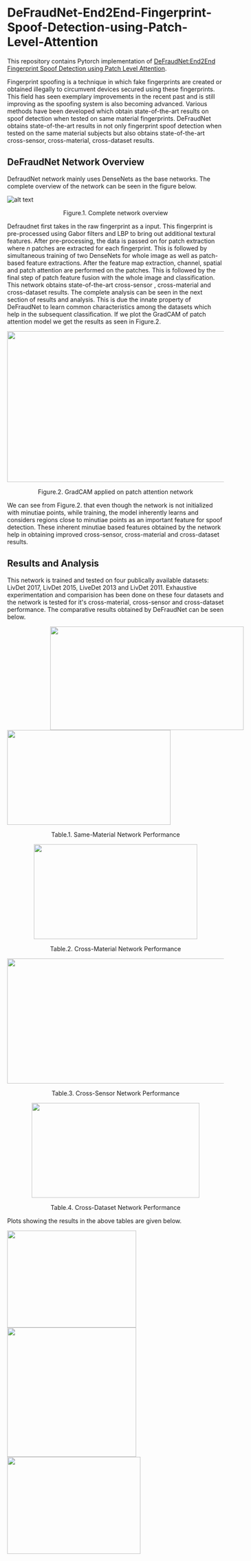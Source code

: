 # DeFraudNet-End2End-Fingerprint-Spoof-Detection-using-Patch-Level-Attention
This repository contains Pytorch implementation of [DeFraudNet:End2End Fingerprint Spoof Detection using Patch Level Attention](https://ieeexplore.ieee.org/iel7/9087828/9093261/09093397.pdf).

Fingerprint spoofing is a technique in which fake fingerprints are created or obtained illegally to circumvent devices secured using these fingerprints. This field has seen exemplary improvements in the recent past and is still improving as the spoofing system is also becoming advanced. Various methods have been developed which obtain state-of-the-art results on spoof detection when tested on same material fingerprints. DeFraudNet obtains state-of-the-art results in not only fingerprint spoof detection when tested on the same material subjects but also obtains state-of-the-art cross-sensor, cross-material, cross-dataset results. 

## DeFraudNet Network Overview

DefraudNet network mainly uses DenseNets as the base networks. The complete overview of the network can be seen in the figure below.
 
![alt text](https://github.com/anushabvs/DeFraudNet-End2End-Fingerprint-Spoof-Detection-using-Patch-Level-Attention/blob/master/Images/Defraudnet_network.png "Figure.1. DeFraudNet complete network")
<p align="center">
 Figure.1. Complete network overview
</p>


Defraudnet first takes in the raw fingerprint as a input. This fingerprint is pre-processed using Gabor filters and LBP to bring out additional textural features. After pre-processing, the data is passed on for patch extraction where *n* patches are extracted for each fingerprint. This is followed by simultaneous training of two DenseNets for whole image as well as patch-based feature extractions. After the feature map extraction, channel, spatial and patch attention are performed on the patches. This is followed by the final step of patch feature fusion with the whole image and classification. This network obtains state-of-the-art cross-sensor , cross-material and cross-dataset results. The complete analysis can be seen in the next section of results and analysis. This is due the innate property of DeFraudNet to learn common characteristics among the datasets which help in the subsequent classification. If we plot the GradCAM of patch attention model we get the results as seen in Figure.2.

<p align="center">
 <img src="https://github.com/anushabvs/DeFraudNet-End2End-Fingerprint-Spoof-Detection-using-Patch-Level-Attention/blob/master/Images/GradCAM_to_patch_attention.png" height="350" width="600">
</p>

<p align="center">
 Figure.2. GradCAM applied on patch attention network
</p>

We can see from Figure.2. that even though the network is not initialized with minutiae points, while training, the model inherently learns and considers regions close to minutiae points as an important feature for spoof detection. These inherent minutiae based features obtained by the network help in obtaining improved cross-sensor, cross-material and cross-dataset results.
## Results and Analysis
This network is trained and tested on four publically available datasets: LivDet 2017, LivDet 2015, LiveDet 2013 and LivDet 2011. Exhaustive experimentation and comparision has been done on these four datasets and the network is tested for it's cross-material, cross-sensor and cross-dataset performance. The comparative results obtained by DeFraudNet can be seen below.

 <img align="left" src="https://github.com/anushabvs/DeFraudNet-End2End-Fingerprint-Spoof-Detection-using-Patch-Level-Attention/blob/master/Images/Same-material_network_performance.png" height="240" width="450" hspace="100"/> <img src="https://github.com/anushabvs/DeFraudNet-End2End-Fingerprint-Spoof-Detection-using-Patch-Level-Attention/blob/master/Images/cross-material_network_performance.png" height="220" width="380"> 
<p align="center">
 Table.1. Same-Material Network Performance
</p>

<p align="center">
 <img src="https://github.com/anushabvs/DeFraudNet-End2End-Fingerprint-Spoof-Detection-using-Patch-Level-Attention/blob/master/Images/cross-material_network_performance.png" height="220" width="380">
</p>

<p align="center">
 Table.2. Cross-Material Network Performance
</p>


<p align="center">
 <img src="https://github.com/anushabvs/DeFraudNet-End2End-Fingerprint-Spoof-Detection-using-Patch-Level-Attention/blob/master/Images/cross-sensor_network_performance.png" height="290" width="600">
</p>

<p align="center">
 Table.3. Cross-Sensor Network Performance
</p>

<p align="center">
 <img src="https://github.com/anushabvs/DeFraudNet-End2End-Fingerprint-Spoof-Detection-using-Patch-Level-Attention/blob/master/Images/cross-dataset_network_performance.png" height="220" width="390">
</p>

<p align="center">
 Table.4. Cross-Dataset Network Performance
</p>

Plots showing the results in the above tables are given below.

<img src="https://github.com/anushabvs/DeFraudNet-End2End-Fingerprint-Spoof-Detection-using-Patch-Level-Attention/blob/master/Plots/Intra-sensor_ACE.png" height="225" width="300"/> <img src= "https://github.com/anushabvs/DeFraudNet-End2End-Fingerprint-Spoof-Detection-using-Patch-Level-Attention/blob/master/Plots/Cross-sensor_ACE.png" width="300"/> <img src= "https://github.com/anushabvs/DeFraudNet-End2End-Fingerprint-Spoof-Detection-using-Patch-Level-Attention/blob/master/Plots/Cross-Dataset_ACE.png" height="225" width="310"/>
